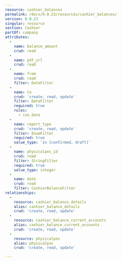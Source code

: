 ```yaml
---
resource: cashier_balances
permalink: /docs/0.0.23/resources/cashier_balances/
version: 0.0.23
singular: resource
section: Cashier
partOf: company
attributes:
  -
    name: balance_amount
    crud: read
  -
    name: pdf_url
    crud: read
  -
    name: from
    crud: read
    filter: DateFilter
  -
    name: to
    crud: 'create, read, update'
    filter: DateFilter
    required: true
    rules:
      - iso_date
  -
    name: report_type
    crud: 'create, read, update'
    filter: EnumFilter
    required: true
    value_type: 'in [confirmed, draft]'
  -
    name: physicalpos_id
    crud: read
    filter: StringFilter
    required: true
    value_type: integer
  -
    name: date
    crud: read
    filter: CashierBalanceFilter
relationships:
  -
    resource: cashier_balance_details
    alias: cashier_balance_details
    crud: 'create, read, update'
  -
    resource: cashier_balance_current_accounts
    alias: cashier_balance_current_accounts
    crud: 'create, read, update'
  -
    resource: physicalpos
    alias: physicalpos
    crud: 'create, read, update'

---
```

